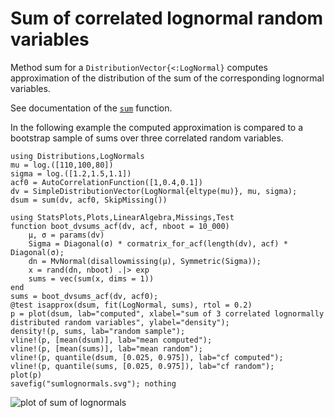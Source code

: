 # Sum of correlated lognormal random variables

Method sum for a `DistributionVector{<:LogNormal}`
computes approximation of the distribution of the sum of the
corresponding lognormal variables.

See documentation of the [`sum`](@ref) function.

In the following example the computed approximation is compared
to a bootstrap sample of sums over three correlated random variables.

```@example boot
using Distributions,LogNormals
mu = log.([110,100,80])
sigma = log.([1.2,1.5,1.1])
acf0 = AutoCorrelationFunction([1,0.4,0.1])
dv = SimpleDistributionVector(LogNormal{eltype(mu)}, mu, sigma);
dsum = sum(dv, acf0, SkipMissing())
```

```@setup boot
using StatsPlots,Plots,LinearAlgebra,Missings,Test
function boot_dvsums_acf(dv, acf, nboot = 10_000)
    μ, σ = params(dv)
    Sigma = Diagonal(σ) * cormatrix_for_acf(length(dv), acf) * Diagonal(σ);
    dn = MvNormal(disallowmissing(μ), Symmetric(Sigma));
    x = rand(dn, nboot) .|> exp
    sums = vec(sum(x, dims = 1))
end
sums = boot_dvsums_acf(dv, acf0); 
@test isapprox(dsum, fit(LogNormal, sums), rtol = 0.2) 
p = plot(dsum, lab="computed", xlabel="sum of 3 correlated lognormally distributed random variables", ylabel="density");
density!(p, sums, lab="random sample");
vline!(p, [mean(dsum)], lab="mean computed");
vline!(p, [mean(sums)], lab="mean random");
vline!(p, quantile(dsum, [0.025, 0.975]), lab="cf computed");
vline!(p, quantile(sums, [0.025, 0.975]), lab="cf random");
plot(p)
savefig("sumlognormals.svg"); nothing
```

![plot of sum of lognormals](sumlognormals.svg)


